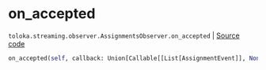 # on_accepted
`toloka.streaming.observer.AssignmentsObserver.on_accepted` | [Source code](https://github.com/Toloka/toloka-kit/blob/v1.1.0.post1/src/streaming/observer.py#L389)

```python
on_accepted(self, callback: Union[Callable[[List[AssignmentEvent]], None], Callable[[List[AssignmentEvent]], Awaitable[None]]])
```

